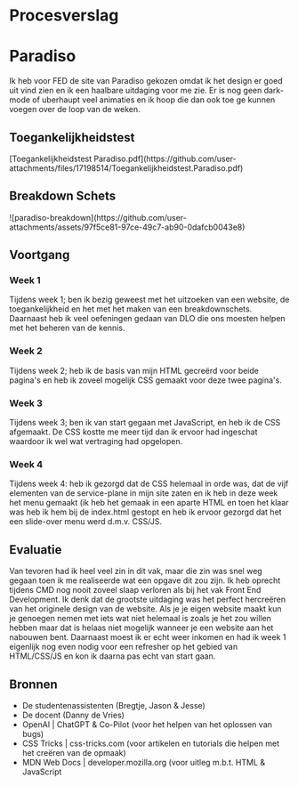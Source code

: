 # Procesverslag

<h1>Paradiso</h1>
Ik heb voor FED de site van Paradiso gekozen omdat ik het design er goed uit vind zien en ik een haalbare uitdaging voor me zie. Er is nog geen dark-mode of uberhaupt veel animaties en ik hoop die dan ook toe ge kunnen voegen over de loop van de weken.

<h2>Toegankelijkheidstest</h2>
[Toegankelijkheidstest Paradiso.pdf](https://github.com/user-attachments/files/17198514/Toegankelijkheidstest.Paradiso.pdf)


<h2>Breakdown Schets</h2>
![paradiso-breakdown](https://github.com/user-attachments/assets/97f5ce81-97ce-49c7-ab90-0dafcb0043e8)

<h2>Voortgang</h2>

<h3>Week 1</h3>
Tijdens week 1; ben ik bezig geweest met het uitzoeken van een website, de toegankelijkheid en het met het maken van een breakdownschets. Daarnaast heb ik veel oefeningen gedaan van DLO die ons moesten helpen met het beheren van de kennis.

<h3>Week 2</h3>
Tijdens week 2; heb ik de basis van mijn HTML gecreërd voor beide pagina's en heb ik zoveel mogelijk CSS gemaakt voor deze twee pagina's.

<h3>Week 3</h3>
Tijdens week 3; ben ik van start gegaan met JavaScript, en heb ik de CSS afgemaakt. De CSS kostte me meer tijd dan ik ervoor had ingeschat waardoor ik wel wat vertraging had opgelopen.

<h3>Week 4</h3>
Tijdens week 4: heb ik gezorgd dat de CSS helemaal in orde was, dat de vijf elementen van de service-plane in mijn site zaten en ik heb in deze week het menu gemaakt (ik heb het gemaak in een aparte HTML en toen het klaar was heb ik hem bij de index.html gestopt en heb ik ervoor gezorgd dat het een slide-over menu werd d.m.v. CSS/JS.

<h2>Evaluatie</h2>
Van tevoren had ik heel veel zin in dit vak, maar die zin was snel weg gegaan toen ik me realiseerde wat een opgave dit zou zijn. Ik heb oprecht tijdens CMD nog nooit zoveel slaap verloren als bij het vak Front End Development. Ik denk dat de grootste uitdaging was het perfect hercreëren van het originele design van de website. Als je je eigen website maakt kun je genoegen nemen met iets wat niet helemaal is zoals je het zou willen hebben maar dat is helaas niet mogelijk wanneer je een website aan het nabouwen bent. Daarnaast moest ik er echt weer inkomen en had ik week 1 eigenlijk nog even nodig voor een refresher op het gebied van HTML/CSS/JS en kon ik daarna pas echt van start gaan.

<h2>Bronnen</h2>
<ul>
  <li>De studentenassistenten (Bregtje, Jason & Jesse)</li>
  <li>De docent (Danny de Vries)</li>
  <li>OpenAI | ChatGPT & Co-Pilot (voor het helpen van het oplossen van bugs)</li>
  <li>CSS Tricks | css-tricks.com (voor artikelen en tutorials die helpen met het creëren van de opmaak)</li>
  <li>MDN Web Docs | developer.mozilla.org (voor uitleg m.b.t. HTML & JavaScript</li>
</ul>

